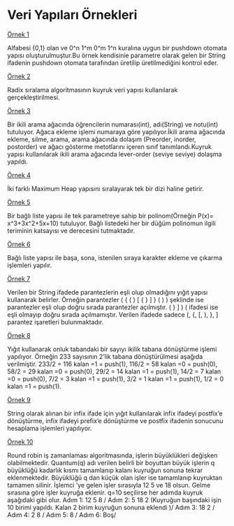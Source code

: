 # Veri Yapıları Örnekleri



[Örnek 1](https://github.com/sinemkrnz/Veri-Yapilari-Ornekleri/tree/master/src/Ornek01)

Alfabesi {0,1} olan ve  0^n 1^m 0^m 1^n kuralına uygun bir pushdown otomata yapısı oluşturulmuştur.Bu örnek kendisinie parametre olarak gelen bir String ifadenin pushdown otomata tarafından üretilip üretilmediğini kontrol eder.

[Örnek 2](https://github.com/sinemkrnz/Veri-Yapilari-Ornekleri/tree/master/src/Ornek02)

Radix sıralama algoritmasının kuyruk veri yapısı kullanılarak gerçekleştirilmesi.
		
[Örnek 3](https://github.com/sinemkrnz/Veri-Yapilari-Ornekleri/tree/master/src/Ornek03)

Bir ikili arama ağacında öğrencilerin numarası(int), adı(String) ve notu(int) tutuluyor. Ağaca ekleme işlemi numaraya göre yapılıyor.İkili arama ağacında ekleme, silme, arama, arama ağacında dolaşım (Preorder, inorder, postorder) ve ağacı gösterme metotlarını içeren sınıf tanımlandı.Kuyruk yapısı kullanılarak ikili arama ağacında lever-order (seviye seviye) dolaşma yapıldı.

[Örnek 4](https://github.com/sinemkrnz/Veri-Yapilari-Ornekleri/tree/master/src/Ornek04)

İki farklı Maximum Heap yapısını sıralayarak tek bir dizi haline getirir.

[Örnek 5](https://github.com/sinemkrnz/Veri-Yapilari-Ornekleri/tree/master/src/Ornek05)

Bir bağlı liste yapısı ile tek parametreye sahip bir polinom(Örneğin P(x)= x^3+3x^2+5x+10) tutuluyor. Bağlı listedeki her bir düğüm polinomun ilgili teriminin katsayısı ve derecesini tutmaktadır.

[Örnek 6](https://github.com/sinemkrnz/Veri-Yapilari-Ornekleri/tree/master/src/Ornek06)

Bağlı liste yapısı ile başa, sona, istenilen sıraya karakter ekleme ve çıkarma işlemleri yapılır.
		

[Örnek 7](https://github.com/sinemkrnz/Veri-Yapilari-Ornekleri/tree/master/src/Ornek07)

Verilen bir String ifadede parantezlerin eşli olup olmadığını yığıt yapısı kullanarak belirler. Örneğin parantezler ( { ( ) [ { } ] } ( ) ) şeklinde ise parantezler eşli olup doğru sırada parantezler açılmıştır. ( } ] ) ( ifadesi ise eşli olmayıp doğru sırada açılmamıştır. Verilen ifadede sadece  (,  {, [,  ), }, ] parantez işaretleri bulunmaktadır.  

[Örnek 8](https://github.com/sinemkrnz/Veri-Yapilari-Ornekleri/tree/master/src/Ornek08)

Yığıt kullanarak onluk tabandaki bir sayıyı ikilik tabana dönüştürme işlemi yapılıyor. Örneğin 233 sayısının 2’lik tabana dönüştürülmesi aşağıda verilmiştir.
			233/2 = 116 kalan =1  = push(1),
			116/2 = 58  kalan =0  = push(0),
			58/2  = 29  kalan =0  = push(0),
			29/2  = 14  kalan =1  = push(1),
			14/2  = 7   kalan =0  = push(0),
			7/2   = 3   kalan =1  = push(1),
			3/2   = 1   kalan =1  = push(1),
			1/2   = 0   kalan =1  = push(1).

[Örnek 9](https://github.com/sinemkrnz/Veri-Yapilari-Ornekleri/tree/master/src/Ornek09)

String olarak alınan bir infix ifade için yığıt kullanılarak infix ifadeyi postfix’e dönüştürme, infix ifadeyi prefix’e dönüştürme ve postfix ifadenin sonucunu hesaplama işlemleri yapılıyor.

[Örnek 10](https://github.com/sinemkrnz/Veri-Yapilari-Ornekleri/tree/master/src/Ornek10)

Round robin iş zamanlaması algoritmasında, işlerin büyüklükleri değişken olabilmektedir. Quantum(q) adı verilen belirli bir boyuttan büyük işlerin q büyüklüğü kadarlık kısmı tamamlanıp kalanı kuyruğun sonuna tekrar eklenmektedir. Büyüklüğü q dan küçük olan işler ise tamamlanıp kuyruktan tamamen silinir. 
İşlemci ’ye gelen işler sırasıyla 12 5 ve 18 olsun. Gelme sırasına göre işler kuyruğa eklenir. q=10 seçilirse her adımda kuyruk aşağıdaki gibi olur. 
			Adım 1: 12 5 8 /
			Adım 2: 5 18 2 (Kuyruğun başındaki işin 10 birimi yapıldı. Kalan 2 birim kuyruğun sonuna eklendi )/
			Adım 3: 18 2 /
			Adım 4: 2 8 /
			Adım 5: 8 /
			Adım 6: Boş/


